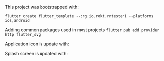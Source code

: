 This project was bootstrapped with:

`flutter create flutter_template --org io.rokt.rntester1 --platforms ios,android`

Adding common packages used in most projects
`flutter pub add provider http flutter_svg`


Application icon is update with:


Splash screen is updated with:

